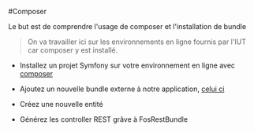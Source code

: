 #Composer

Le but est de comprendre l'usage de composer et l'installation de bundle

> On va travailler ici sur les environnements en ligne fournis par l'IUT car composer y est installé.


- Installez un projet Symfony sur votre environnement en ligne avec [composer](http://symfony.com/doc/current/setup.html#creating-symfony-applications-with-composer)

- Ajoutez un nouvelle bundle externe à notre application, [celui ci](http://symfony.com/doc/current/bundles/FOSRestBundle/1-setting_up_the_bundle.html)

- Créez une nouvelle entité

- Générez les controller REST grâve à FosRestBundle